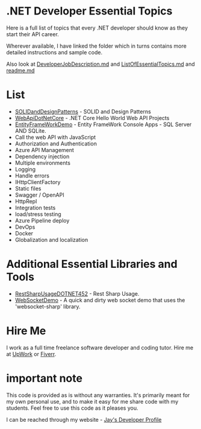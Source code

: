 # .NET Developer Essential Topics

Here is a full list of topics that every .NET developer should know as they start their API career.

Wherever available, I have linked the folder which in turns contains more detailed instructions and sample code.

Also look at [DeveloperJobDescription.md](DeveloperJobDescription.md) and [ListOfEssentialTopics.md](ListOfEssentialTopics.md) and [readme.md](readme.md)

# List

* [SOLIDandDesignPatterns](SOLIDandDesignPatterns) - SOLID and Design Patterns
* [WebApiDotNetCore](WebApiDotNetCore) - .NET Core Hello World Web API Projects
* [EntityFrameWorkDemo](EntityFrameWorkDemo) - Entity FrameWork Console Apps - SQL Server AND SQLite.
* Call the web API with JavaScript
* Authorization and Authentication
* Azure API Management
* Dependency injection
* Multiple environments
* Logging
* Handle errors
* IHttpClientFactory
* Static files
* Swagger / OpenAPI
* HttpRepl
* Integration tests
* load/stress testing
* Azure Pipeline deploy
* DevOps
* Docker
* Globalization and localization

# Additional Essential Libraries and Tools

* [RestSharpUsageDOTNET452](RestSharpUsageDOTNET452) - Rest Sharp Usage.
* [WebSocketDemo](WebSocketDemo) - A quick and dirty web socket demo that uses the 'websocket-sharp' library.

# Hire Me

I work as a full time freelance software developer and coding tutor. Hire me at [UpWork](https://www.upwork.com/fl/vijayasimhabr) or [Fiverr](https://www.fiverr.com/jay_codeguy). 

# important note 

This code is provided as is without any warranties. It's primarily meant for my own personal use, and to make it easy for me share code with my students. Feel free to use this code as it pleases you.

I can be reached through my website - [Jay's Developer Profile](https://jay-study-nildana.github.io/developerprofile)
